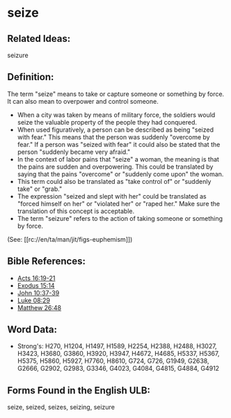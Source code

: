 # seize

## Related Ideas:

seizure

## Definition:

The term "seize" means to take or capture someone or something by force. It can also mean to overpower and control someone.

* When a city was taken by means of military force, the soldiers would seize the valuable property of the people they had conquered.
* When used figuratively, a person can be described as being "seized with fear." This means that the person was suddenly "overcome by fear." If a person was "seized with fear" it could also be stated that the person "suddenly became very afraid."
* In the context of labor pains that "seize" a woman, the meaning is that the pains are sudden and overpowering. This could be translated by saying that the pains "overcome" or "suddenly come upon" the woman.
* This term could also be translated as "take control of" or "suddenly take" or "grab."
* The expression "seized and slept with her" could be translated as "forced himself on her" or "violated her" or "raped her." Make sure the translation of this concept is acceptable.
* The term "seizure" refers to the action of taking someone or something by force.

(See: [[rc://en/ta/man/jit/figs-euphemism]])

## Bible References:

* [Acts 16:19-21](rc://en/tn/help/act/16/19)
* [Exodus 15:14](rc://en/tn/help/exo/15/14)
* [John 10:37-39](rc://en/tn/help/jhn/10/37)
* [Luke 08:29](rc://en/tn/help/luk/08/29)
* [Matthew 26:48](rc://en/tn/help/mat/26/48)

## Word Data:

* Strong's: H270, H1204, H1497, H1589, H2254, H2388, H2488, H3027, H3423, H3680, G3860, H3920, H3947, H4672, H4685, H5337, H5367, H5375, H5860, H5927, H7760, H8610, G724, G726, G1949, G2638, G2666, G2902, G2983, G3346, G4023, G4084, G4815, G4884, G4912

## Forms Found in the English ULB:

seize, seized, seizes, seizing, seizure


